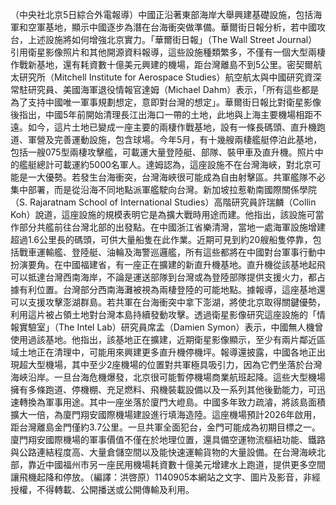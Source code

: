 （中央社北京5日綜合外電報導）中國正沿著東部海岸大舉興建基礎設施，包括海軍和空軍基地，顯示中國逐步為潛在台海衝突做準備。華爾街日報分析，若中國攻台，上述設施將如何增強北京實力。「華爾街日報」（The Wall Street Journal）引用衛星影像照片和其他開源資料報導，這些設施種類繁多，不僅有一個大型兩棲作戰新基地，還有耗資數十億美元興建的機場，距台灣離島不到5公里。密契爾航太研究所（Mitchell Institute for Aerospace Studies）航空航太與中國研究資深常駐研究員、美國海軍退役情報官達姆（Michael Dahm）表示，「所有這些都是為了支持中國唯一軍事規劃想定，意即對台灣的想定」。華爾街日報比對衛星影像後指出，中國5年前開始清理長江出海口一帶的土地，此地與上海主要機場相距不遠。如今，這片土地已變成一座主要的兩棲作戰基地，設有一條長碼頭、直升機跑道、軍營及完善運動設施，包含球場。今年5月，有十幾艘兩棲艦艇停泊此基地，包括一艘075型兩棲攻擊艦，可載運大量登陸艇、部隊、裝甲車及直升機。照片中的艦艇總計可載運約5000名軍人。達姆認為，這座設施不在台灣海峽，對北京可能是一大優勢。若發生台海衝突，台灣海峽很可能成為自由射擊區。共軍艦隊不必集中部署，而是從沿海不同地點派軍艦駛向台灣。新加坡拉惹勒南國際關係學院（S. Rajaratnam School of International Studies）高階研究員許瑞麟（Collin Koh）說道，這座設施的規模表明它是為擴大戰時用途而建。他指出，該設施可當作部分共艦前往台灣北部的出發點。在中國浙江省樂清灣，當地一處海軍設施增建超過1.6公里長的碼頭，可供大量船隻在此作業。近期可見到約20艘船隻停靠，包括戰車運輸艦、登陸艇、油輪及海警巡邏艦，所有這些都將在中國對台軍事行動中扮演要角。在中國福建省，有一座正在擴建的新直升機基地。直升機從該基地起飛可以抵達台灣西南海岸，不論是運送部隊到台灣或為登陸部隊提供支援火力，都占據有利位置。台灣部分西南海灘被視為兩棲登陸的可能地點。據報導，這座基地還可以支援攻擊澎湖群島。若共軍在台海衝突中拿下澎湖，將使北京取得關鍵優勢，利用這片被占領土地對台灣本島持續發動攻擊。透過衛星影像研究這座設施的「情報實驗室」（The Intel Lab）研究員席孟（Damien Symon）表示，中國無人機曾使用過該基地。他指出，該基地正在擴建，近期衛星影像顯示，至少有兩片鄰近區域土地正在清理中，可能用來興建更多直升機停機坪。報導還披露，中國各地正出現超大型機場，其中至少2座機場的位置對共軍極具吸引力，因為它們坐落於台灣海峽沿岸。一旦台海危機爆發，北京很可能暫停機場商業航班起降。這些大型機場擁有多條跑道、停機棚、充足燃料、飛機裝載設備以及一系列其他後勤能力，可迅速轉換為軍事用途。其中一座坐落於廈門大嶝島。中國多年致力疏濬，將該島面積擴大一倍，為廈門翔安國際機場建設進行填海造陸。這座機場預計2026年啟用，距台灣離島金門僅約3.7公里。一旦共軍全面犯台，金門可能成為初期目標之一。廈門翔安國際機場的軍事價值不僅在於地理位置，還具備空運物流樞紐功能、鐵路與公路連結程度高、大量倉儲空間以及能快速運輸貨物的大量設備。在台灣海峽北部，靠近中國福州市另一座民用機場耗資數十億美元增建水上跑道，提供更多空間讓飛機起降和停放。（編譯：洪啓原）1140905本網站之文字、圖片及影音，非經授權，不得轉載、公開播送或公開傳輸及利用。